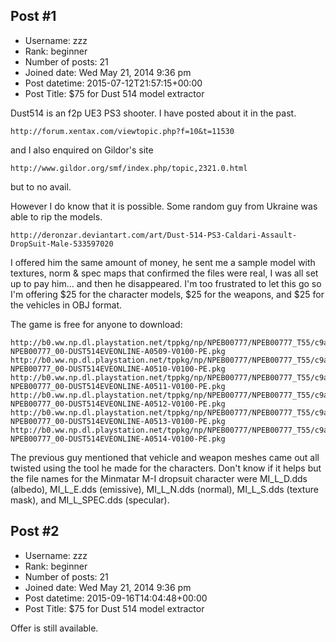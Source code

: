 ## Post #1
- Username: zzz
- Rank: beginner
- Number of posts: 21
- Joined date: Wed May 21, 2014 9:36 pm
- Post datetime: 2015-07-12T21:57:15+00:00
- Post Title: $75 for Dust 514 model extractor

Dust514 is an f2p UE3 PS3 shooter. I have posted about it in the past.

```
http://forum.xentax.com/viewtopic.php?f=10&t=11530
```


and I also enquired on Gildor's site

```
http://www.gildor.org/smf/index.php/topic,2321.0.html
```


but to no avail.

However I do know that it is possible. Some random guy from Ukraine was able to rip the models.

```
http://deronzar.deviantart.com/art/Dust-514-PS3-Caldari-Assault-DropSuit-Male-533597020
```


I offered him the same amount of money, he sent me a sample model with textures, norm & spec maps that confirmed the files were real, I was all set up to pay him... and then he disappeared. I'm too frustrated to let this go so I'm offering $25 for the character models, $25 for the weapons, and $25 for the vehicles in OBJ format.

The game is free for anyone to download:

```
http://b0.ww.np.dl.playstation.net/tppkg/np/NPEB00777/NPEB00777_T55/c9affe5bbf6b6fc5/EP5018-NPEB00777_00-DUST514EVEONLINE-A0509-V0100-PE.pkg
http://b0.ww.np.dl.playstation.net/tppkg/np/NPEB00777/NPEB00777_T55/c9affe5bbf6b6fc5/EP5018-NPEB00777_00-DUST514EVEONLINE-A0510-V0100-PE.pkg
http://b0.ww.np.dl.playstation.net/tppkg/np/NPEB00777/NPEB00777_T55/c9affe5bbf6b6fc5/EP5018-NPEB00777_00-DUST514EVEONLINE-A0511-V0100-PE.pkg
http://b0.ww.np.dl.playstation.net/tppkg/np/NPEB00777/NPEB00777_T55/c9affe5bbf6b6fc5/EP5018-NPEB00777_00-DUST514EVEONLINE-A0512-V0100-PE.pkg
http://b0.ww.np.dl.playstation.net/tppkg/np/NPEB00777/NPEB00777_T55/c9affe5bbf6b6fc5/EP5018-NPEB00777_00-DUST514EVEONLINE-A0513-V0100-PE.pkg
http://b0.ww.np.dl.playstation.net/tppkg/np/NPEB00777/NPEB00777_T55/c9affe5bbf6b6fc5/EP5018-NPEB00777_00-DUST514EVEONLINE-A0514-V0100-PE.pkg
```


The previous guy mentioned that vehicle and weapon meshes came out all twisted using the tool he made for the characters. Don't know if it helps but the file names for the Minmatar M-I dropsuit character were MI_L_D.dds (albedo), MI_L_E.dds (emissive), MI_L_N.dds (normal), MI_L_S.dds (texture mask), and MI_L_SPEC.dds (specular).
## Post #2
- Username: zzz
- Rank: beginner
- Number of posts: 21
- Joined date: Wed May 21, 2014 9:36 pm
- Post datetime: 2015-09-16T14:04:48+00:00
- Post Title: $75 for Dust 514 model extractor

Offer is still available.
